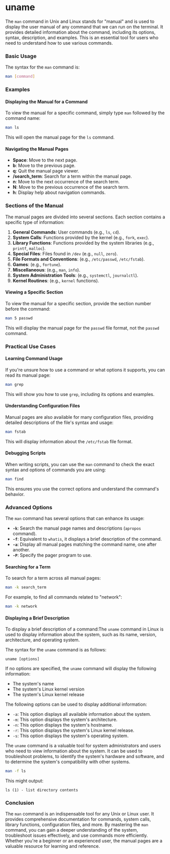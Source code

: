 # uname

The `man` command in Unix and Linux stands for "manual" and is used to display the user manual of any command that we can run on the terminal. It provides detailed information about the command, including its options, syntax, description, and examples. This is an essential tool for users who need to understand how to use various commands.

### Basic Usage

The syntax for the `man` command is:

```sh
man [command]
```

### Examples

#### Displaying the Manual for a Command

To view the manual for a specific command, simply type `man` followed by the command name:

```sh
man ls
```

This will open the manual page for the `ls` command.

#### Navigating the Manual Pages

- **Space**: Move to the next page.
- **b**: Move to the previous page.
- **q**: Quit the manual page viewer.
- **/search_term**: Search for a term within the manual page.
- **n**: Move to the next occurrence of the search term.
- **N**: Move to the previous occurrence of the search term.
- **h**: Display help about navigation commands.

### Sections of the Manual

The manual pages are divided into several sections. Each section contains a specific type of information:

1. **General Commands**: User commands (e.g., `ls`, `cd`).
2. **System Calls**: Functions provided by the kernel (e.g., `fork`, `exec`).
3. **Library Functions**: Functions provided by the system libraries (e.g., `printf`, `malloc`).
4. **Special Files**: Files found in `/dev` (e.g., `null`, `zero`).
5. **File Formats and Conventions**: (e.g., `/etc/passwd`, `/etc/fstab`).
6. **Games**: (e.g., `fortune`).
7. **Miscellaneous**: (e.g., `man`, `info`).
8. **System Administration Tools**: (e.g., `systemctl`, `journalctl`).
9. **Kernel Routines**: (e.g., `kernel` functions).

#### Viewing a Specific Section

To view the manual for a specific section, provide the section number before the command:

```sh
man 5 passwd
```

This will display the manual page for the `passwd` file format, not the `passwd` command.

### Practical Use Cases

#### Learning Command Usage

If you're unsure how to use a command or what options it supports, you can read its manual page:

```sh
man grep
```

This will show you how to use `grep`, including its options and examples.

#### Understanding Configuration Files

Manual pages are also available for many configuration files, providing detailed descriptions of the file's syntax and usage:

```sh
man fstab
```

This will display information about the `/etc/fstab` file format.

#### Debugging Scripts

When writing scripts, you can use the `man` command to check the exact syntax and options of commands you are using:

```sh
man find
```

This ensures you use the correct options and understand the command's behavior.

### Advanced Options

The `man` command has several options that can enhance its usage:

- **`-k`**: Search the manual page names and descriptions (`apropos` command).
- **`-f`**: Equivalent to `whatis`, it displays a brief description of the command.
- **`-a`**: Display all manual pages matching the command name, one after another.
- **`-P`**: Specify the pager program to use.

#### Searching for a Term

To search for a term across all manual pages:

```sh
man -k search_term
```

For example, to find all commands related to "network":

```sh
man -k network
```

#### Displaying a Brief Description

To display a brief description of a command:The `uname` command in Linux is used to display information about the system, such as its name, version, architecture, and operating system.

The syntax for the `uname` command is as follows:

```
uname [options]
```

If no options are specified, the `uname` command will display the following information:

* The system's name
* The system's Linux kernel version
* The system's Linux kernel release

The following options can be used to display additional information:

* `-a`: This option displays all available information about the system.
* `-m`: This option displays the system's architecture.
* `-n`: This option displays the system's hostname.
* `-r`: This option displays the system's Linux kernel release.
* `-s`: This option displays the system's operating system.

The `uname` command is a valuable tool for system administrators and users who need to view information about the system. It can be used to troubleshoot problems, to identify the system's hardware and software, and to determine the system's compatibility with other systems.

```sh
man -f ls
```

This might output:

```
ls (1) - list directory contents
```

### Conclusion

The `man` command is an indispensable tool for any Unix or Linux user. It provides comprehensive documentation for commands, system calls, library functions, configuration files, and more. By mastering the `man` command, you can gain a deeper understanding of the system, troubleshoot issues effectively, and use commands more efficiently. Whether you're a beginner or an experienced user, the manual pages are a valuable resource for learning and reference. 
